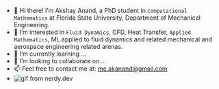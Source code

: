 - 👋 Hi there! I’m Akshay Anand, a PhD student in <code>Computational Mathematics</code> at Florida State University, Department of Mechanical Engineering.
- 👀 I’m interested in <code>Fluid Dynamics</code>, CFD, Heat Transfer, <code>Applied Mathematics</code>, ML applied to fluid dynamics and related mechanical and aerospace engineering related arenas.
- 🌱 I’m currently learning ...
- 💞️ I’m looking to collaborate on ...
- 📫 Feel free to contact me at: me.akanand@gmail.com
- ![gif from nerdy.dev](https://github.com/argyleink/argyleink/blob/master/argyleink-sm2.gif?raw=true)


<!---
anand-me/anand-me is a ✨ special ✨ repository because its `README.md` (this file) appears on your GitHub profile.
You can click the Preview link to take a look at your changes.
--->
